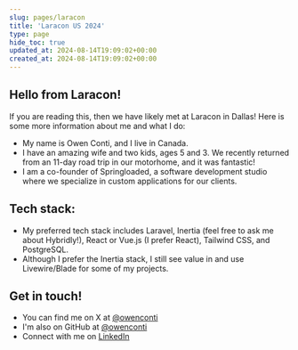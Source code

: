 ```yaml
---
slug: pages/laracon
title: 'Laracon US 2024'
type: page
hide_toc: true
updated_at: 2024-08-14T19:09:02+00:00
created_at: 2024-08-14T19:09:02+00:00
---
```


## Hello from Laracon!

If you are reading this, then we have likely met at Laracon in Dallas! Here is some more information about me and what I do:

- My name is Owen Conti, and I live in Canada.
- I have an amazing wife and two kids, ages 5 and 3. We recently returned from an 11-day road trip in our motorhome, and it was fantastic!
- I am a co-founder of Springloaded, a software development studio where we specialize in custom applications for our clients.

## Tech stack:

- My preferred tech stack includes Laravel, Inertia (feel free to ask me about Hybridly!), React or Vue.js (I prefer React), Tailwind CSS, and PostgreSQL.
- Although I prefer the Inertia stack, I still see value in and use Livewire/Blade for some of my projects.

## Get in touch!

- You can find me on X at [@owenconti](https://twitter.com/owenconti)
- I'm also on GitHub at [@owenconti](https://github.com/owenconti)
- Connect with me on [LinkedIn](https://www.linkedin.com/in/owenconti/)

<x-newsletter-form />
